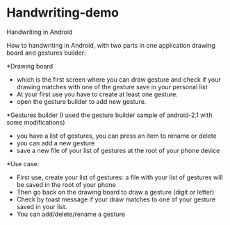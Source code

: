 Handwriting-demo
================

Handwriting in Android

How to handwriting in Android, with two parts in one application drawing board and gestures builder:

*Drawing board
- which is the first screen where you can draw gesture and check if your drawing matches with one of the gesture save in your personal list
- At your first use you have to create at least one gesture.
- open the gesture builder to add new gesture.

*Gestures builder (I used the gesture builder sample of android-2.1 with some modifications)
- you have a list of gestures, you can press an item to rename or delete
- you can add a new gesture
- save a new file of your list of gestures at the root of your phone device


*Use case:

- First use, create your list of gestures: a file with your list of gestures will be saved in the root of your phone
- Then go back on the drawing board to draw a gesture (digit or letter)
- Check by toast message if your draw matches to one of your gesture saved in your list.
- You can add/delete/rename a gesture

